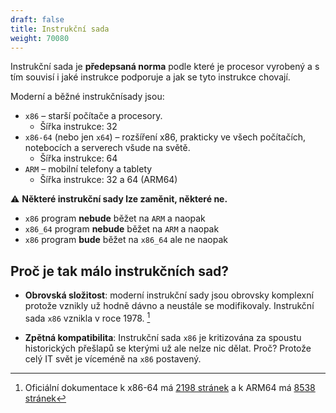 ```yaml
---
draft: false
title: Instrukční sada
weight: 70080
---
```


Instrukční sada je **předepsaná norma** podle které je procesor vyrobený a s tím souvisí i jaké instrukce podporuje a jak se tyto instrukce chovají.

Moderní a běžné instrukčnísady jsou:

- `x86` – starší počítače a procesory.
  - Šířka instrukce: 32
- `x86-64` (nebo jen `x64`) – rozšíření x86, prakticky ve všech počítačích, notebocích a serverech všude na světě.
  - Šířka instrukce: 64
- `ARM` – mobilní telefony a tablety
  - Šířka instrukce: 32 a 64 (ARM64)

⚠️ **Některé instrukční sady lze zaměnit, některé ne.**

- `x86` program **nebude** běžet na `ARM` a naopak
- `x86_64` program **nebude** běžet na `ARM` a naopak
- `x86` program **bude** běžet na `x86_64` ale ne naopak

## Proč je tak málo instrukčních sad?

- **Obrovská složitost**: moderní instrukční sady jsou obrovsky komplexní protože vznikly už hodně dávno a neustále se modifikovaly. Instrukční sada `x86` vznikla v roce 1978. [^z]

- **Zpětná kompatibilita**: Instrukční sada `x86` je kritizována za spoustu historických přešlapů se kterými už ale nelze nic dělat. Proč? Protože celý IT svět je víceméně na `x86` postavený.

[^z]: Oficiální dokumentace k x86-64 má [2198 stránek](https://www.intel.com/content/dam/www/public/us/en/documents/manuals/64-ia-32-architectures-software-developer-instruction-set-reference-manual-325383.pdf) a k ARM64 má [8538 stránek](https://www.intel.com/content/dam/www/public/us/en/documents/manuals/64-ia-32-architectures-software-developer-instruction-set-reference-manual-325383.pdf)
